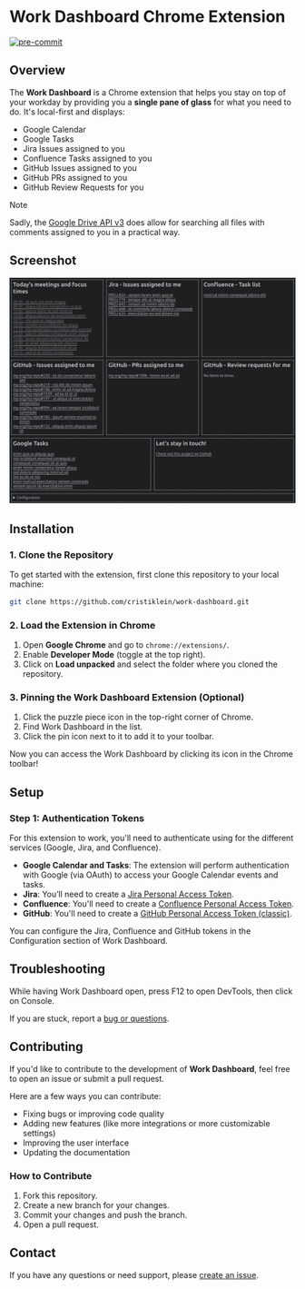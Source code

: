 # Work Dashboard Chrome Extension

[![pre-commit](https://github.com/cristiklein/work-dashboard/actions/workflows/pre-commit.yml/badge.svg)](https://github.com/cristiklein/work-dashboard/actions/workflows/pre-commit.yml)

## Overview

The **Work Dashboard** is a Chrome extension that helps you stay on top of your workday by providing you a **single pane of glass** for what you need to do.
It's local-first and displays:

- Google Calendar
- Google Tasks
- Jira Issues assigned to you
- Confluence Tasks assigned to you
- GitHub Issues assigned to you
- GitHub PRs assigned to you
- GitHub Review Requests for you

> [!NOTE]
> Sadly, the [Google Drive API v3](https://stackoverflow.com/questions/65516503/find-files-with-comments-with-google-drive-api-v3) does allow for searching all files with comments assigned to you in a practical way.

## Screenshot
![Dashboard Screenshot](./images/screenshots/dashboard.png)

## Installation

### 1. Clone the Repository

To get started with the extension, first clone this repository to your local machine:

```bash
git clone https://github.com/cristiklein/work-dashboard.git
```

### 2. Load the Extension in Chrome

1. Open **Google Chrome** and go to `chrome://extensions/`.
2. Enable **Developer Mode** (toggle at the top right).
3. Click on **Load unpacked** and select the folder where you cloned the repository.

### 3. Pinning the Work Dashboard Extension (Optional)

1. Click the puzzle piece icon in the top-right corner of Chrome.
2. Find Work Dashboard in the list.
3. Click the pin icon next to it to add it to your toolbar.

Now you can access the Work Dashboard by clicking its icon in the Chrome toolbar!

## Setup

### Step 1: Authentication Tokens

For this extension to work, you'll need to authenticate using for the different services (Google, Jira, and Confluence).

- **Google Calendar and Tasks**: The extension will perform authentication with Google (via OAuth) to access your Google Calendar events and tasks.
- **Jira**: You’ll need to create a [Jira Personal Access Token](https://confluence.atlassian.com/enterprise/using-personal-access-tokens-1026032365.html).
- **Confluence**: You'll need to create a [Confluence Personal Access Token](https://confluence.atlassian.com/enterprise/using-personal-access-tokens-1026032365.html).
- **GitHub**: You'll need to create a [GitHub Personal Access Token (classic)](https://docs.github.com/en/authentication/keeping-your-account-and-data-secure/managing-your-personal-access-tokens#creating-a-personal-access-token-classic).

You can configure the Jira, Confluence and GitHub tokens in the Configuration section of Work Dashboard.

## Troubleshooting

While having Work Dashboard open, press F12 to open DevTools, then click on Console.

If you are stuck, report a [bug or questions](https://github.com/cristiklein/work-dashboard/issues).

## Contributing

If you'd like to contribute to the development of **Work Dashboard**, feel free to open an issue or submit a pull request.

Here are a few ways you can contribute:
- Fixing bugs or improving code quality
- Adding new features (like more integrations or more customizable settings)
- Improving the user interface
- Updating the documentation

### How to Contribute

1. Fork this repository.
2. Create a new branch for your changes.
3. Commit your changes and push the branch.
4. Open a pull request.

## Contact

If you have any questions or need support, please [create an issue](https://github.com/cristiklein/work-dashboard/issues).
